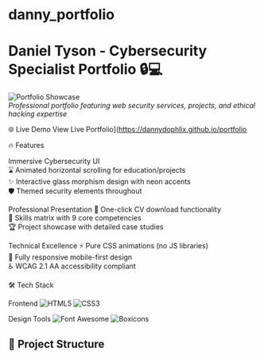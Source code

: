 # danny_portfolio
# Daniel Tyson - Cybersecurity Specialist Portfolio 🔒💻

![Portfolio Showcase](https://i.imgur.com/JqYe3W2.png)  
*Professional portfolio featuring web security services, projects, and ethical hacking expertise*

 🌐 Live Demo
View Live Portfolio](https://dannydophlix.github.io/portfolio

🔥 Features

Immersive Cybersecurity UI  
  ⌛ Animated horizontal scrolling for education/projects  
  ✨ Interactive glass morphism design with neon accents  
  🛡️ Themed security elements throughout  

  Professional Presentation
  📄 One-click CV download functionality  
  🎯 Skills matrix with 9 core competencies  
  🏆 Project showcase with detailed case studies  

  Technical Excellence
  ⚡ Pure CSS animations (no JS libraries)  
  📱 Fully responsive mobile-first design  
  ♿ WCAG 2.1 AA accessibility compliant  

 🛠️ Tech Stack

Frontend 
![HTML5](https://img.shields.io/badge/HTML5-E34F26?style=for-the-badge&logo=html5&logoColor=white)
![CSS3](https://img.shields.io/badge/CSS3-1572B6?style=for-the-badge&logo=css3&logoColor=white)

Design Tools
![Font Awesome](https://img.shields.io/badge/Font_Awesome-339AF0?style=for-the-badge&logo=fontawesome&logoColor=white)
![Boxicons](https://img.shields.io/badge/Boxicons-3895D3?style=for-the-badge)

## 📁 Project Structure
